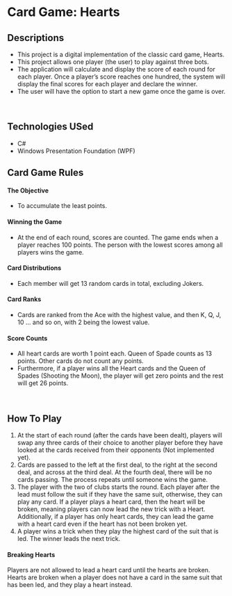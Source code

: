 # Card Game: Hearts

## Descriptions
* This project is a digital implementation of the classic card game, Hearts. 
* This project allows one player (the user) to play against three bots. 
* The application will calculate and display the score of each round for each player. Once a player’s score reaches one hundred, the system will display the
 final scores for each player and declare the winner. 
* The user will have the option to start a new game once the game is over.
<br/>


## Technologies USed
* C#
* Windows Presentation Foundation (WPF)


## Card Game Rules
#### The Objective
* To accumulate the least points.

#### Winning the Game
* At the end of each round, scores are counted. The game ends when a player reaches 100 points. The person with the lowest scores among all players wins the game.

#### Card Distributions
* Each member will get 13 random cards in total, excluding Jokers.

#### Card Ranks
* Cards are ranked from the Ace with the highest value, and then K, Q, J, 10 … and so on, with 2 being the lowest value.

#### Score Counts
* All heart cards are worth 1 point each. Queen of Spade counts as 13 points. Other cards do not count any points.
* Furthermore, if a player wins all the Heart cards and the Queen of Spades (Shooting the Moon), the player will get zero points
  and the rest will get 26 points.
<br/>


## How To Play
1. At the start of each round (after the cards have been dealt), players will swap any three cards of their choice to another player before they have
   looked at the cards received from their opponents (Not implemented yet).
2. Cards are passed to the left at the first deal, to the right at the second deal, and across at the third deal. At the fourth deal, there will be no cards passing.
   The process repeats until someone wins the game.
3. The player with the two of clubs starts the round. Each player after the lead must follow the suit if they have the same suit, otherwise, they can play any card.
   If a player plays a heart card, then the heart will be broken, meaning players can now lead the new trick with a Heart.
   Additionally, if a player has only heart cards, they can lead the game with a heart card even if the heart has not been broken yet.
4. A player wins a trick when they play the highest card of the suit that is led. The winner leads the next trick.

#### Breaking Hearts
Players are not allowed to lead a heart card until the hearts are broken. 
Hearts are broken when a player does not have a card in the same suit that has been led, and they play a heart instead.
